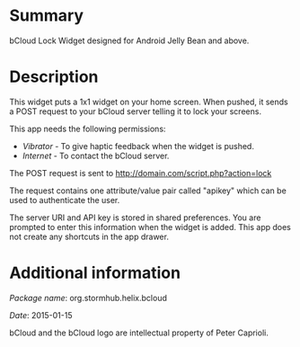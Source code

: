 Summary
=======

bCloud Lock Widget designed for Android Jelly Bean and above.

Description
===========

This widget puts a 1x1 widget on your home screen. When pushed, it sends a POST request
to your bCloud server telling it to lock your screens.

This app needs the following permissions:

- *Vibrator* - To give haptic feedback when the widget is pushed.
- *Internet* - To contact the bCloud server.

The POST request is sent to http://domain.com/script.php?action=lock

The request contains one attribute/value pair called "apikey" which can be
used to authenticate the user.

The server URI and API key is stored in shared preferences. You are prompted
to enter this information when the widget is added. This app does not create
any shortcuts in the app drawer.

Additional information
======================

*Package name*: org.stormhub.helix.bcloud

*Date*: 2015-01-15

bCloud and the bCloud logo are intellectual property of Peter Caprioli.
